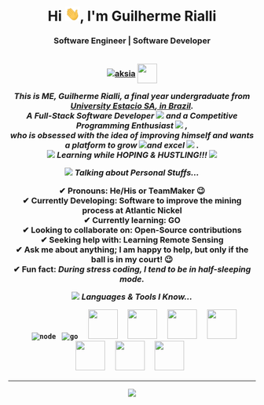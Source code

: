 <h1 align="center">Hi <img src="https://raw.githubusercontent.com/ABSphreak/ABSphreak/master/gifs/Hi.gif" width="30px">, I'm Guilherme Rialli</h1>
<h3 align="center">Software Engineer | Software Developer
<p align="center">
  <br>
<a href="https://www.linkedin.com/in/guilherme-rialli-oliveira-1b826a150/" target="blank"><img align="center" src="https://encrypted-tbn0.gstatic.com/images?q=tbn:ANd9GcS0bGEl9v47XieEtHyj0TqTr1tOXJmib-KHtw&s" alt="aksia" height="40" width="40" /></a>
 <a href = "mailto: gui.rialli@gmail.com"><img align="center" src="https://t3.ftcdn.net/jpg/03/86/50/54/360_F_386505487_omkU0kGEhMa3gQ83rVksoXX41AFFfi0K.jpg" height="40" width="40" /></a>
</p>
</p>


<p align="center">
  <em>
    This is ME, Guilherme Rialli, a <b>final year</b> undergraduate from <a href="https://estacio.br/"> <b>University Estacio SA</b>, in Brazil</a>. <br>
    A <b>Full-Stack Software Developer</b> <img src="https://github.com/TheDudeThatCode/TheDudeThatCode/blob/master/Assets/Developer.gif" width="30px"> and a <b>Competitive Programming Enthusiast</b>&nbsp;<img src="https://github.com/TheDudeThatCode/TheDudeThatCode/blob/master/Assets/Designer.gif" width="36px">&nbsp,<br>who is <b>obsessed</b>
    with the idea of <b>improving</b> himself and wants a <b>platform</b> to 
    <b>grow</b> <img src="https://github.com/TheDudeThatCode/TheDudeThatCode/blob/master/Assets/Rocket.gif" width="18px">and 
    <b>excel</b> <img src="https://github.com/TheDudeThatCode/TheDudeThatCode/blob/master/Assets/Medal.gif" width="20px">&nbsp.
  </em> 
  <br>
  <img src="https://media.giphy.com/media/VgCDAzcKvsR6OM0uWg/giphy.gif" width="50" /> <b><i>Learning while HOPING & HUSTLING!!!</i></b> <img src="https://media.giphy.com/media/7j2hfyeVcDtf2/giphy.gif" width="50" />
</p>


<img src="https://media.giphy.com/media/ObNTw8Uzwy6KQ/giphy.gif" width="30px">&nbsp;***Talking about Personal Stuffs...***

✔ Pronouns: **He/His** or **TeamMaker** 😉  <br>
✔ Currently Developing: Software to improve the mining process at **Atlantic Nickel**  <br>
✔ Currently learning: **GO**  <br>
✔ Looking to collaborate on: **Open-Source contributions**  <br>
✔ Seeking help with: Learning **Remote Sensing**  <br>
✔ Ask me about anything; I am happy to help, but only if the ball is in my court! 😉  <br>
✔ Fun fact: *During stress coding, I tend to be in half-sleeping mode.* <br>

 

<img src="https://media.giphy.com/media/ObNTw8Uzwy6KQ/giphy.gif" width="30px">&nbsp;***Languages & Tools I Know...***
<p align="center">
  <code> <img height="60" width="60" alt="node" src="https://woliveiras.com.br/_astro/nodejs.CEmblA6_.png"> </code>
  <code><img height="50" width="60"  alt="go" src="https://www.freecodecamp.org/news/content/images/2020/02/golang-gopher-2.jpg"> </code>
  <code> <img height="60" width="60" src="https://upload.wikimedia.org/wikipedia/commons/thumb/9/99/Unofficial_JavaScript_logo_2.svg/1200px-Unofficial_JavaScript_logo_2.svg.png"> </code>
  <code> <img height="60" width="60" src="https://upload.wikimedia.org/wikipedia/commons/4/4c/Typescript_logo_2020.svg"> </code>
  <code> <img height="60" width="60" src="https://www.drupal.org/files/project-images/screenshot_361.png"> </code>
   <code> <img height="60" width="60" src="https://cdn.thenewstack.io/media/2021/10/84b1b2cf-postgreselepantwbg.png"> </code>
   <code> <img height="60" width="60" src="https://logowik.com/content/uploads/images/mysql8604.logowik.com.webp"> </code>
   <code> <img height="60" width="60" src="https://pbs.twimg.com/profile_images/1785867863191932928/EpOqfO6d_400x400.png"> </code>
   <code> <img height="60" width="60" src="https://devtop.io/wp-content/uploads/2022/10/react-native-1.png"> </code>
  <hr>
  <p align="center"> <img src="https://stickershop.line-scdn.net/stickershop/v1/product/8140588/LINEStorePC/main.png?v=1" width="200px"/> </p>

